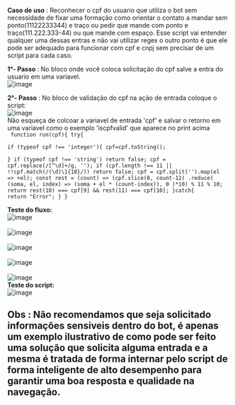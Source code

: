 <b>Caso de uso</b> : Reconhecer o cpf do usuario que utiliza o bot sem necessidade de fixar uma formação como orientar o contato a mandar sem ponto(11122233344) e traço ou pedir que mande com ponto e traço(111.222.333-44) ou que mande com espaço. Esse script vai entender qualquer uma dessas entras e não vai utilizar regex o outro ponto é que ele pode ser adequado para funcionar com cpf e cnpj sem precisar de um script para cada caso.

<b>1°- Passo</b> : No bloco onde você coloca solicitação do cpf salve a entra do usuario em uma variavel. 
<br>![image](https://user-images.githubusercontent.com/18338341/183295098-cfe47737-1d2b-4c06-871c-ebf97988df1e.png)</br>

<b>2°- Passo</b> : No bloco de validação do cpf na ação de entrada coloque o script: 
<br>![image](https://user-images.githubusercontent.com/18338341/183295125-91dfe2f5-1d97-40d7-89ff-b60f5a1b84f4.png)</br>
Não esqueça de colcoar a variavel de entrada 'cpf'
e salvar o retorno em uma variavel como o exemplo 'iscpfvalid' que aparece no print acima
<br><code> function run(cpf){ 
    try{   
    if (typeof cpf !== 'integer'){
    cpf=cpf.toString();    
    }
    if (typeof cpf !== 'string') return false;
    cpf = cpf.replace(/[^\d]+/g, '');
    if (cpf.length !== 11 || !!cpf.match(/(\d)\1{10}/)) return false;
    cpf = cpf.split('').map(el => +el);
    const rest = (count) => (cpf.slice(0, count-12)
        .reduce( (soma, el, index) => (soma + el * (count-index)), 0 )*10) % 11 % 10;
    return rest(10) === cpf[9] && rest(11) === cpf[10];
}catch{
    return "Error";
}
}</code></br>

<b>Teste do fluxo:</b>
<br>![image](https://user-images.githubusercontent.com/18338341/183294367-4bfaa013-e973-43b1-84c6-989b4981909d.png)</br>
<br>![image](https://user-images.githubusercontent.com/18338341/183294418-4f4015df-e89f-482f-a15c-015a6b754174.png)</br>
<br>![image](https://user-images.githubusercontent.com/18338341/183294474-3bef8862-fb71-42ed-8de8-f75214733b16.png)</br>
<br>![image](https://user-images.githubusercontent.com/18338341/183294518-66a2cc91-7ba8-49e5-aa4b-8214dc08871b.png)</br>
<br>![image](https://user-images.githubusercontent.com/18338341/183294567-72e67818-da70-4d49-b983-6dfb8d72509a.png)</br>
<b>Teste do script: </b>
<br>![image](https://user-images.githubusercontent.com/18338341/183294632-dc1c3a1c-4175-4380-92f2-8fad11001010.png)
</br>
 ## Obs : Não recomendamos que seja solicitado informações sensiveis dentro do bot, é apenas um exemplo ilustrativo de como pode ser feito uma solução que solicita alguma entrada e a mesma é tratada de forma internar pelo script de forma inteligente de alto desempenho para garantir uma boa resposta e qualidade na navegação.

